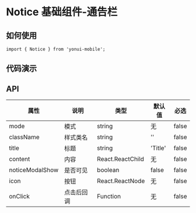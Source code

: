 # Notice 基础组件-通告栏
## 如何使用

```
import { Notice } from 'yonui-mobile';

```

## 代码演示


## API

属性 | 说明 | 类型 | 默认值 | 必选
----|-----|------|------|------
mode | 模式 | string | 无 | false
className | 样式类名 | string | '' | false
title | 标题 | string | 'Title' | false
content | 内容 | React.ReactChild | 无 | false
noticeModalShow | 是否可见 | boolean | false | false
icon | 按钮 | React.ReactNode | 无 | false
onClick | 点击后回调 | Function | 无 | false
